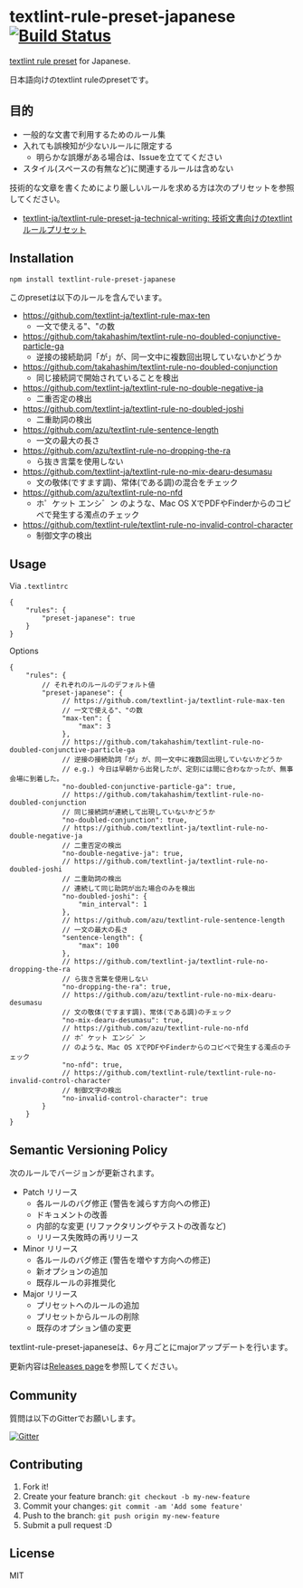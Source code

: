 # textlint-rule-preset-japanese [![Build Status](https://travis-ci.org/textlint-ja/textlint-rule-preset-japanese.svg?branch=master)](https://travis-ci.org/textlint-ja/textlint-rule-preset-japanese)

[textlint rule preset](https://github.com/textlint/textlint/blob/master/docs/rule-preset.md "preset") for Japanese.

日本語向けのtextlint ruleのpresetです。

## 目的

- 一般的な文書で利用するためのルール集
- 入れても誤検知が少ないルールに限定する
    - 明らかな誤爆がある場合は、Issueを立ててください
- スタイル(スペースの有無など)に関連するルールは含めない

技術的な文章を書くためにより厳しいルールを求める方は次のプリセットを参照してください。

- [textlint-ja/textlint-rule-preset-ja-technical-writing: 技術文書向けのtextlintルールプリセット](https://github.com/textlint-ja/textlint-rule-preset-ja-technical-writing)

## Installation

    npm install textlint-rule-preset-japanese

このpresetは以下のルールを含んでいます。

- https://github.com/textlint-ja/textlint-rule-max-ten
    - 一文で使える"、"の数
- https://github.com/takahashim/textlint-rule-no-doubled-conjunctive-particle-ga
    - 逆接の接続助詞「が」が、同一文中に複数回出現していないかどうか
- https://github.com/takahashim/textlint-rule-no-doubled-conjunction
    - 同じ接続詞で開始されていることを検出
- https://github.com/textlint-ja/textlint-rule-no-double-negative-ja
    - 二重否定の検出
- https://github.com/textlint-ja/textlint-rule-no-doubled-joshi
    - 二重助詞の検出
- https://github.com/azu/textlint-rule-sentence-length
    - 一文の最大の長さ
- https://github.com/azu/textlint-rule-no-dropping-the-ra
    - ら抜き言葉を使用しない
- https://github.com/textlint-ja/textlint-rule-no-mix-dearu-desumasu
    - 文の敬体(ですます調)、常体(である調)の混合をチェック
- https://github.com/azu/textlint-rule-no-nfd
    - ホ゜ケット エンシ゛ン のような、Mac OS XでPDFやFinderからのコピペで発生する濁点のチェック
- https://github.com/textlint-rule/textlint-rule-no-invalid-control-character
    - 制御文字の検出

## Usage

Via `.textlintrc`

```json5
{
    "rules": {
        "preset-japanese": true
    }
}
```

Options

```json5
{
    "rules": {
        // それぞれのルールのデフォルト値
        "preset-japanese": {
             // https://github.com/textlint-ja/textlint-rule-max-ten
             // 一文で使える"、"の数
             "max-ten": {
                 "max": 3
             },
             // https://github.com/takahashim/textlint-rule-no-doubled-conjunctive-particle-ga
             // 逆接の接続助詞「が」が、同一文中に複数回出現していないかどうか
             // e.g.) 今日は早朝から出発したが、定刻には間に合わなかったが、無事会場に到着した。
             "no-doubled-conjunctive-particle-ga": true,
             // https://github.com/takahashim/textlint-rule-no-doubled-conjunction
             // 同じ接続詞が連続して出現していないかどうか
             "no-doubled-conjunction": true,
             // https://github.com/textlint-ja/textlint-rule-no-double-negative-ja
             // 二重否定の検出
             "no-double-negative-ja": true,
             // https://github.com/textlint-ja/textlint-rule-no-doubled-joshi
             // 二重助詞の検出
             // 連続して同じ助詞が出た場合のみを検出
             "no-doubled-joshi": {
                 "min_interval": 1
             },
             // https://github.com/azu/textlint-rule-sentence-length
             // 一文の最大の長さ
             "sentence-length": {
                 "max": 100
             },
             // https://github.com/textlint-ja/textlint-rule-no-dropping-the-ra
             // ら抜き言葉を使用しない
             "no-dropping-the-ra": true,
             // https://github.com/azu/textlint-rule-no-mix-dearu-desumasu
             // 文の敬体(ですます調)、常体(である調)のチェック
             "no-mix-dearu-desumasu": true,
             // https://github.com/azu/textlint-rule-no-nfd
             // ホ゜ケット エンシ゛ン
             // のような、Mac OS XでPDFやFinderからのコピペで発生する濁点のチェック
             "no-nfd": true,
             // https://github.com/textlint-rule/textlint-rule-no-invalid-control-character
             // 制御文字の検出
             "no-invalid-control-character": true
        }
    }
}
```

## Semantic Versioning Policy

次のルールでバージョンが更新されます。

- Patch リリース
    - 各ルールのバグ修正 (警告を減らす方向への修正)
    - ドキュメントの改善
    - 内部的な変更 (リファクタリングやテストの改善など)
    - リリース失敗時の再リリース
- Minor リリース
    - 各ルールのバグ修正 (警告を増やす方向への修正)
    - 新オプションの追加
    - 既存ルールの非推奨化
- Major リリース
    - プリセットへのルールの追加
    - プリセットからルールの削除
    - 既存のオプション値の変更

textlint-rule-preset-japaneseは、6ヶ月ごとにmajorアップデートを行います。

更新内容は[Releases page](https://github.com/textlint-ja/textlint-rule-preset-japanese/releases)を参照してください。

## Community

質問は以下のGitterでお願いします。

[![Gitter](https://badges.gitter.im/textlint-ja/textlint-ja.svg)](https://gitter.im/textlint-ja/textlint-ja)



## Contributing

1. Fork it!
2. Create your feature branch: `git checkout -b my-new-feature`
3. Commit your changes: `git commit -am 'Add some feature'`
4. Push to the branch: `git push origin my-new-feature`
5. Submit a pull request :D

## License

MIT
